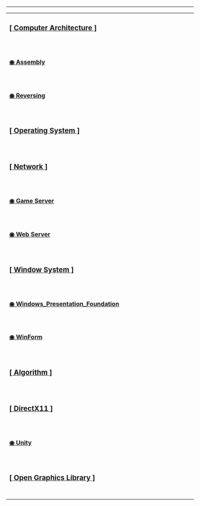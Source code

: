 
 ---

<table><tbody><tr>
    <td>
     <h3>
    <a href="https://github.com/Choi-Dong-Hyeon/-Computer_Architecture-">
        <div>[ Computer Architecture ]</div>
    </a>
    <div>　　　　　　　　　　　　　　　　　　　　　　　　　　　　　　　　　　　　　　　　　　　　　　　　　　　　　　　</div>
     </h3>
</td>
<tr></tr>

<td>
 <h4>
    <a href="https://github.com/Choi-Dong-Hyeon/-Assembly-">
        <div>◉ Assembly</div>
    </a>
    <div>　　　　　　　　　　　　　　　　　　　　　　　　　　　　　　　　　　　　　　　　　　　　　　　　　　　</div>
 </h4>
</td>
<tr></tr>

<td>
 <h4>
    <a href="https://github.com/Choi-Dong-Hyeon/-Reversing-">
        <div>◉ Reversing</div>
    </a>
    <div>　　　　　　　　　　　　　　　　　　　　　　　　　　　　　　　　　　　　　　　　　　　　　　　　　　　</div>
    </h4>
</td>
<tr></tr>

<td>
 <h3>
    <a href="https://github.com/Choi-Dong-Hyeon/-Operating_System-">
        <div>[ Operating System ]</div>
    </a>
    <div>　　　　　　　　　　　　　　　　　　　　　　　　　　　　　　　　　　　　　　　　　　　　　　　　　　　　　</div>
  </h3>
</td>
<tr></tr>

<td>
 <h3>
    <a href="https://github.com/Choi-Dong-Hyeon/-Network-">
        <div>[ Network ]</div>
    </a>
    <div>　　　　　　　　　　　　　　　　　　　　　　　　　　　　　　　　　　　　　　　　　　　　　　　　　　　　　　</div>
  </h3>
</td>
<tr></tr>

<td>
 <h4>
    <a href="https://github.com/Choi-Dong-Hyeon/-Game_Server-">
        <div>◉ Game Server</div>
    </a>
    <div>　　　　　　　　　　　　　　　　　　　　　　　　　　　　　　　　　　　　　　　　　　　　　　　　　　　　</div>
   </h4>
</td>
<tr></tr>

<td>
 <h4>
    <a href="https://github.com/Choi-Dong-Hyeon/-Web_Server-">
        <div>◉ Web Server</div>
    </a>
    <div>　　　　　　　　　　　　　　　　　　　　　　　　　　　　　　　　　　　　　　　　　　　　　　　　　　　　　　</div>
     </h4>
</td>
<tr></tr>

<td>
 <h3>
    <a href="https://github.com/Choi-Dong-Hyeon/-Window_System-">
        <div>[ Window System ]</div>
    </a>
    <div>　　　　　　　　　　　　　　　　　　　　　　　　　　　　　　　　　　　　　　　　　　　　　　　　　　　　　　</div>
  </h3>
</td>
<tr></tr>

<td>
 <h4>
    <a href="https://github.com/Choi-Dong-Hyeon/-Windows-Presentation-Foundation-">
        <div>◉ Windows_Presentation_Foundation</div>
    </a>
    <div>　　　　　　　　　　　　　　　　　　　　　　　　　　　　　　　　　　　　　　　　　　　　　　　　　　</div>
  </h4>
</td>
<tr></tr>

<td>
 <h4>
    <a href="https://github.com/Choi-Dong-Hyeon/-WinForm-">
        <div>◉ WinForm</div>
    </a>
    <div>　　　　　　　　　　　　　　　　　　　　　　　　　　　　　　　　　　　　　　　　　　　　　　　　　　</div>
  </h4>
</td>
<tr></tr>

<td>
 <h3>
    <a href="https://github.com/Choi-Dong-Hyeon/-Algorithm-">
        <div>[ Algorithm ]</div>
    </a>
    <div>　　　　　　　　　　　　　　　　　　　　　　　　　　　　　　　　　　　　　　　　　　　　　　　　　　　　</div>
  </h3>
</td>
<tr></tr>

<td>
 <h3>
    <a href="https://github.com/Choi-Dong-Hyeon/-DirectX11-">
        <div>[ DirectX11 ]</div>
    </a>
    <div>　　　　　　　　　　　　　　　　　　　　　　　　　　　　　　　　　　　　　　　　　　　　　　　　　　</div>
  </h3>
</td>
<tr></tr>

<td>
 <h4>
    <a href="https://github.com/Choi-Dong-Hyeon/-Unity-">
        <div>◉ Unity</div>
    </a>
    <div>　　　　　　　　　　　　　　　　　　　　　　　　　　　　　　　　　　　　　　　　　　　　　　　　　　</div>
  </h4>
</td>
<tr></tr>

<td>
 <h3>
    <a href="https://github.com/Choi-Dong-Hyeon/-Open-Graphics-Library-">
        <div>[ Open Graphics Library ]</div>
    </a>
    <div>　　　　　　　　　　　　　　　　　　　　　　　　　　　　　　　　　　　　　　　　　　　　　　　　　　</div>
 </h3>
</td>

</tbody></table>
<tr></tr>
